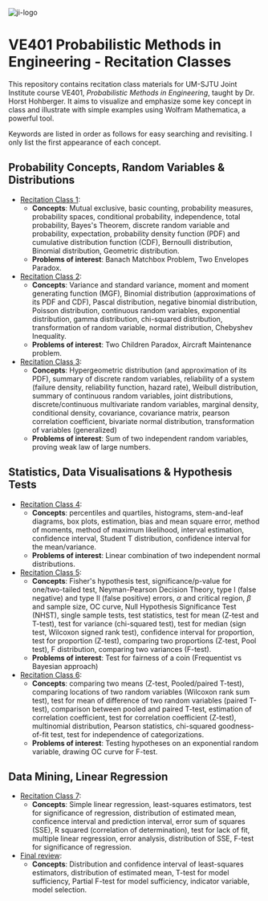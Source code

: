 ![ji-logo](https://www.ji.sjtu.edu.cn/wp-content/uploads/2020/04/umji-logo-new2.png)

# VE401 Probabilistic Methods in Engineering - Recitation Classes

This repository contains recitation class materials for UM-SJTU Joint Institute course VE401, *Probabilistic Methods in Engineering*, taught by Dr. Horst Hohberger. It aims to visualize and emphasize some key concept in class and illustrate with simple examples using Wolfram Mathematica, a powerful tool.

Keywords are listed in order as follows for easy searching and revisiting. I only list the first appearance of each concept.

## Probability Concepts, Random Variables & Distributions
- [Recitation Class 1](./VE401RC1_Zhenhao_Gu.pdf):
  - **Concepts**: Mutual exclusive, basic counting, probability measures, probability spaces, conditional probability, independence, total probability, Bayes's Theorem, discrete random variable and probability, expectation, probability density function (PDF) and cumulative distribution function (CDF), Bernoulli distribution, Binomial distribution, Geometric distribution.
  - **Problems of interest**: Banach Matchbox Problem, Two Envelopes Paradox.
- [Recitation Class 2](./VE401RC2_Zhenhao_Gu.pdf):
  - **Concepts**: Variance and standard variance, moment and moment generating function (MGF), Binomial distribution (approximations of its PDF and CDF), Pascal distribution, negative binomial distribution, Poisson distribution, continuous random variables, exponential distribution, gamma distribution, chi-squared distribution, transformation of random variable, normal distribution, Chebyshev Inequality.
  - **Problems of interest**: Two Children Paradox, Aircraft Maintenance problem.
- [Recitation Class 3](./VE401RC3_Zhenhao_Gu.pdf):
  - **Concepts**: Hypergeometric distribution (and approximation of its PDF), summary of discrete random variables, reliability of a system (failure density, reliability function, hazard rate), Weibull distribution, summary of continuous random variables, joint distributions, discrete/continuous multivariate random variables, marginal density, conditional density, covariance, covariance matrix, pearson correlation coefficient, bivariate normal distribution, transformation of variables (generalized)
  - **Problems of interest**: Sum of two independent random variables, proving weak law of large numbers.

## Statistics, Data Visualisations & Hypothesis Tests
- [Recitation Class 4](./VE401RC4_Zhenhao_Gu.pdf):
  - **Concepts**: percentiles and quartiles, histograms, stem-and-leaf diagrams, box plots, estimation, bias and mean square error, method of moments, method of maximum likelihood, interval estimation, confidence interval, Student T distribution, confidence interval for the mean/variance.
  - **Problems of interest**: Linear combination of two independent normal distributions.
- [Recitation Class 5](./VE401RC5_Zhenhao_Gu.pdf):
  - **Concepts**: Fisher's hypothesis test, significance/p-value for one/two-tailed test, Neyman-Pearson Decision Theory, type I (false negative) and type II (false positive) errors, $\alpha$ and critical region, $\beta$ and sample size, OC curve, Null Hypothesis Significance Test (NHST), single sample tests, test statistics, test for mean (Z-test and T-test), test for variance (chi-squared test), test for median (sign test, Wilcoxon signed rank test), confidence interval for proportion, test for proportion (Z-test), comparing two proportions (Z-test, Pool test), F distribution, comparing two variances (F-test).
  - **Problems of interest**: Test for fairness of a coin (Frequentist vs Bayesian approach)
- [Recitation Class 6](./VE401RC6_Zhenhao_Gu.pdf):
  - **Concepts**: comparing two means (Z-test, Pooled/paired T-test), comparing locations of two random variables (Wilcoxon rank sum test), test for mean of difference of two random variables (paired T-test), comparison between pooled and paired T-test, estimation of correlation coefficient, test for correlation coefficient (Z-test), multinomial distribution, Pearson statistics, chi-squared goodness-of-fit test, test for independence of categorizations.
  - **Problems of interest**: Testing hypotheses on an exponential random variable, drawing OC curve for F-test.

## Data Mining, Linear Regression
- [Recitation Class 7](./VE401RC7_Zhenhao_Gu.pdf):
  - **Concepts**: Simple linear regression, least-squares estimators, test for significance of regression, distribution of estimated mean, conficence interval and prediction interval, error sum of squares (SSE), R squared (correlation of determination), test for lack of fit, multiple linear regression, error analysis, distribution of SSE, F-test for significance of regression.
- [Final review](./Final_MLR.pdf):
  - **Concepts**: Distribution and confidence interval of least-squares estimators, distribution of estimated mean, T-test for model sufficiency, Partial F-test for model sufficiency, indicator variable, model selection.
